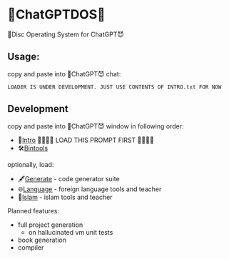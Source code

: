 # 👿ChatGPTDOS💾
💾Disc Operating System for ChatGPT😈

## Usage:

copy and paste into 👿ChatGPT😈 chat:





















```
LOADER IS UNDER DEVELOPMENT. JUST USE CONTENTS OF INTRO.txt FOR NOW
```




## Development


copy and paste into 👿ChatGPT😈 window in following order:

  - 📝[Intro](INTRO.txt)  🚨🚨🚨🚨 LOAD THIS PROMPT FIRST 🚨🚨🚨🚨
  - 🛠️[Bintools](BINTOOLS.md)

optionally, load:

  - 🖋️[Generate](GENERATE.md) - code generator suite
  - 🌐[Language](LANGUAGE.md) - foreign language tools and teacher
  - 🕌[Islam](ISLAM.md) - islam tools and teacher
  
  
  
 


Planned features:

 - full project generation
   - on hallucinated vm unit tests
 - book generation
 - compiler

